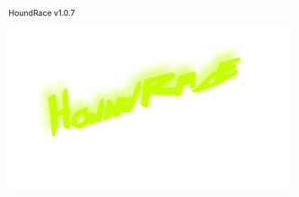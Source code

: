 HoundRace v1.0.7


![HoundRace](https://github.com/stater-co/houndrace-contracts/blob/master/public/houndrace.png?raw=true)